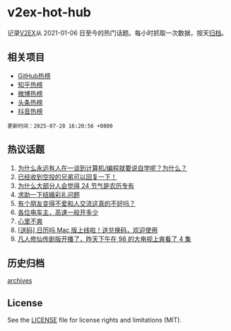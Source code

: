 # v2ex-hot-hub

 记录[V2EX](https://www.v2ex.com/)从 2021-01-06 日至今的热门话题。每小时抓取一次数据，按天[归档](archives)。
 
 ## 相关项目

- [GitHub热榜](https://github.com/lonnyzhang423/github-hot-hub)
- [知乎热榜](https://github.com/lonnyzhang423/zhihu-hot-hub)
- [微博热榜](https://github.com/lonnyzhang423/weibo-hot-hub)
- [头条热榜](https://github.com/lonnyzhang423/toutiao-hot-hub)
- [抖音热榜](https://github.com/lonnyzhang423/douyin-hot-hub)


 `更新时间：2025-07-28 16:20:56 +0800`

## 热议话题

1. [为什么永远有人在一谈到计算机/编程就要说自学呢？为什么？](https://www.v2ex.com/t/1148028)
1. [已经收到空投的兄弟可以回复一下！](https://www.v2ex.com/t/1148150)
1. [为什么大部分人会觉得 24 节气是农历专有](https://www.v2ex.com/t/1148014)
1. [求助一下结婚彩礼问题](https://www.v2ex.com/t/1148155)
1. [有个朋友变得不爱和人交流这真的不好吗？](https://www.v2ex.com/t/1148055)
1. [各位电车主，高速一般开多少](https://www.v2ex.com/t/1148194)
1. [心里不爽](https://www.v2ex.com/t/1148093)
1. [[送码] 日历吗 Mac 版上线啦！送兑换码，欢迎使用](https://www.v2ex.com/t/1148006)
1. [凡人修仙传剧版开播了，昨天下午在 98 的大电视上爽看了 4 集](https://www.v2ex.com/t/1148109)

## 历史归档

[archives](archives)

## License

See the [LICENSE](LICENSE) file for license rights and limitations (MIT).
